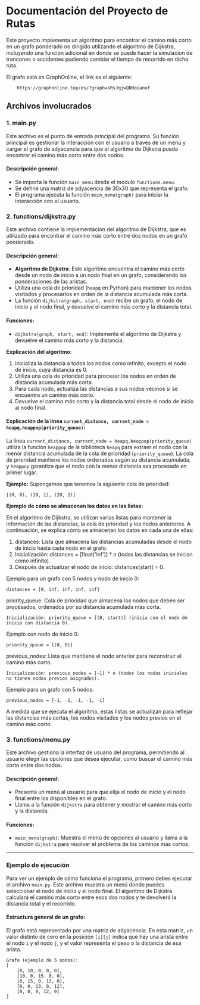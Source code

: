 # Documentación del Proyecto de Rutas

Este proyecto implementa un algoritmo para encontrar el camino más corto en un grafo ponderado no dirigido utilizando el algoritmo de Dijkstra, incluyendo una función adicional en donde se puede hacer la simulacion de trancones o accidentes pudiendo cambiar el tiempo de recorrido en dicha ruta.

El grafo está en GraphOnline, el link es el siguiente:
```
    https://graphonline.top/es/?graph=sRsJqjwQNHoianof
```

## Archivos involucrados

### 1. **main.py**
Este archivo es el punto de entrada principal del programa. Su función principal es gestionar la interacción con el usuario a través de un menú y cargar el grafo de adyacencia para que el algoritmo de Dijkstra pueda encontrar el camino más corto entre dos nodos.

#### Descripción general:
- Se importa la función `main_menu` desde el módulo `functions.menu`.
- Se define una matriz de adyacencia de 30x30 que representa el grafo.
- El programa ejecuta la función `main_menu(graph)` para iniciar la interacción con el usuario.

### 2. **functions/dijkstra.py**
Este archivo contiene la implementación del algoritmo de Dijkstra, que es utilizado para encontrar el camino más corto entre dos nodos en un grafo ponderado.

#### Descripción general:
- **Algoritmo de Dijkstra**: Este algoritmo encuentra el camino más corto desde un nodo de inicio a un nodo final en un grafo, considerando las ponderaciones de las aristas.
- Utiliza una cola de prioridad (`heapq` en Python) para mantener los nodos visitados y procesarlos en orden de la distancia acumulada más corta.
- La función `dijkstra(graph, start, end)` recibe un grafo, el nodo de inicio y el nodo final, y devuelve el camino más corto y la distancia total.

#### Funciones:
- `dijkstra(graph, start, end)`: Implementa el algoritmo de Dijkstra y devuelve el camino más corto y la distancia.

**Explicación del algoritmo**:
1. Inicializa la distancia a todos los nodos como infinito, excepto el nodo de inicio, cuya distancia es 0.
2. Utiliza una cola de prioridad para procesar los nodos en orden de distancia acumulada más corta.
3. Para cada nodo, actualiza las distancias a sus nodos vecinos si se encuentra un camino más corto.
4. Devuelve el camino más corto y la distancia total desde el nodo de inicio al nodo final.

#### Explicación de la línea `current_distance, current_node = heapq.heappop(priority_queue)`:

La línea `current_distance, current_node = heapq.heappop(priority_queue)` utiliza la función `heappop` de la biblioteca `heapq` para extraer el nodo con la menor distancia acumulada de la cola de prioridad (`priority_queue`). La cola de prioridad mantiene los nodos ordenados según su distancia acumulada, y `heappop` garantiza que el nodo con la menor distancia sea procesado en primer lugar.

**Ejemplo:**
Supongamos que tenemos la siguiente cola de prioridad:

```plaintext
[(0, 0), (10, 1), (20, 2)]
```

**Ejemplo de cómo se almacenan los datos en las listas:**

En el algoritmo de Dijkstra, se utilizan varias listas para mantener la información de las distancias, la cola de prioridad y los nodos anteriores. A continuación, se explica cómo se almacenan los datos en cada una de ellas:

   1. distances: Lista que almacena las distancias acumuladas desde el nodo de inicio hasta cada nodo en el grafo.
   2. Inicialización: distances = [float('inf')] * n (todas las distancias se inician como infinito).
   3. Después de actualizar el nodo de inicio: distances[start] = 0.

Ejemplo para un grafo con 5 nodos y nodo de inicio 0:
```plaintext
distances = [0, inf, inf, inf, inf]
```
priority_queue: Cola de prioridad que almacena los nodos que deben ser procesados, ordenados por su distancia acumulada más corta.
```plaintext
Inicialización: priority_queue = [(0, start)] (inicia con el nodo de inicio con distancia 0).
```
Ejemplo con nodo de inicio 0:
```
priority_queue = [(0, 0)]
```
previous_nodes: Lista que mantiene el nodo anterior para reconstruir el camino más corto.

    Inicialización: previous_nodes = [-1] * n (todos los nodos iniciales no tienen nodos previos asignados).

Ejemplo para un grafo con 5 nodos:

    previous_nodes = [-1, -1, -1, -1, -1]

A medida que se ejecuta el algoritmo, estas listas se actualizan para reflejar las distancias más cortas, los nodos visitados y los nodos previos en el camino más corto.


### 3. **functions/menu.py**
Este archivo gestiona la interfaz de usuario del programa, permitiendo al usuario elegir las opciones que desea ejecutar, como buscar el camino más corto entre dos nodos.

#### Descripción general:
- Presenta un menú al usuario para que elija el nodo de inicio y el nodo final entre los disponibles en el grafo.
- Llama a la función `dijkstra` para obtener y mostrar el camino más corto y la distancia.

#### Funciones:
- `main_menu(graph)`: Muestra el menú de opciones al usuario y llama a la función `dijkstra` para resolver el problema de los caminos más cortos.

---

### Ejemplo de ejecución
Para ver un ejemplo de cómo funciona el programa, primero debes ejecutar el archivo `main.py`. Este archivo muestra un menú donde puedes seleccionar el nodo de inicio y el nodo final. El algoritmo de Dijkstra calculará el camino más corto entre esos dos nodos y te devolverá la distancia total y el recorrido.

#### Estructura general de un grafo:
El grafo está representado por una matriz de adyacencia. En esta matriz, un valor distinto de cero en la posición `[i][j]` indica que hay una arista entre el nodo `i` y el nodo `j`, y el valor representa el peso o la distancia de esa arista.

```plaintext
Grafo (ejemplo de 5 nodos):
[
    [0, 10, 0, 0, 0],
    [10, 0, 15, 0, 0],
    [0, 15, 0, 13, 0],
    [0, 0, 13, 0, 12],
    [0, 0, 0, 12, 0]
]
```